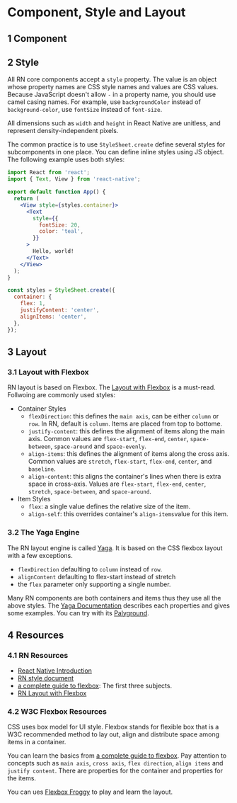 # Component, Style and Layout

## 1 Component

## 2 Style

All RN core components accept a `style` property. The value is an object whose property names are CSS style names and values are CSS values. Because JavaScript doesn't allow `-` in a property name, you should use camel casing names. For example, use `backgroundColor` instead of `background-color`, use `fontSize` instead of `font-size`.

All dimensions such as `width` and `height` in React Native are unitless, and represent density-independent pixels.

The common practice is to use `StyleSheet.create` define several styles for subcomponents in one place. You can define inline styles using JS object. The following example uses both styles:

```jsx
import React from 'react';
import { Text, View } from 'react-native';

export default function App() {
  return (
    <View style={styles.container}>
      <Text
        style={{
          fontSize: 20,
          color: 'teal',
        }}
      >
        Hello, world!
      </Text>
    </View>
  );
}

const styles = StyleSheet.create({
  container: {
    flex: 1,
    justifyContent: 'center',
    alignItems: 'center',
  },
});
```

## 3 Layout

### 3.1 Layout with Flexbox

RN layout is based on Flexbox. The [Layout with Flexbox](https://reactnative.dev/docs/flexbox) is a must-read. Follwoing are commonly used styles:

- Container Styles
  - `flexDirection`: this defines the `main axis`, can be either `column` or `row`. In RN, default is `column`. Items are placed from top to bottome.
  - `justify-content`: this defines the alignment of items along the main axis. Common values are `flex-start`, `flex-end`, `center`, `space-between`, `space-around` and `space-evenly`.
  - `align-items`: this defines the alignment of items along the cross axis. Common values are `stretch`, `flex-start`, `flex-end`, `center`, and `baseline`.
  - `align-content`: this aligns the container's lines when there is extra space in cross-axis. Values are `flex-start`, `flex-end`, `center`, `stretch`, `space-between`, and `space-around`.
- Item Styles
  - `flex`: a single value defines the relative size of the item.
  - `align-self`: this overrides container's `align-items`value for this item.

### 3.2 The Yaga Engine

The RN layout engine is called [Yaga](https://yogalayout.com/). It is based on the CSS flexbox layout with a few exceptions.

- `flexDirection` defaulting to `column` instead of `row`.
- `alignContent` defaulting to flex-start instead of stretch
- the `flex` parameter only supporting a single number.

Many RN components are both containers and items thus they use all the above styles. The [Yaga Documentation](https://yogalayout.com/docs) describes each properties and gives some examples. You can try with its [Palyground](https://yogalayout.com/playground).

## 4 Resources

### 4.1 RN Resources

- [React Native Introduction](https://reactnative.dev/docs/getting-started)
- [RN style document](https://reactnative.dev/docs/style)
- [a complete guide to flexbox](https://css-tricks.com/snippets/css/a-guide-to-flexbox/): The first three subjects.
- [RN Layout with Flexbox](https://reactnative.dev/docs/flexbox)

### 4.2 W3C Flexbox Resources

CSS uses box model for UI style. Flexbox stands for flexible box that is a W3C recommended method to lay out, align and distribute space among items in a container.

You can learn the basics from [a complete guide to flexbox](https://css-tricks.com/snippets/css/a-guide-to-flexbox/). Pay attention to concepts such as `main axis`, `cross axis`, `flex direction`, `align items` and `justify content`. There are properties for the container and properties for the items.

You can ues [Flexbox Froggy](https://flexboxfroggy.com/) to play and learn the layout.

